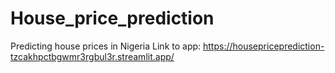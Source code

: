 # House_price_prediction
 Predicting house prices in Nigeria
Link to app: https://housepriceprediction-tzcakhpctbgwmr3rgbul3r.streamlit.app/
